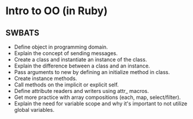 # Intro to OO (in Ruby)
## SWBATS
* Define object in programming domain.
* Explain the concept of sending messages.
* Create a class and instantiate an instance of the class.
* Explain the difference between a class and an instance.
* Pass arguments to new by defining an initialize method in class.
* Create instance methods.
* Call methods on the implicit or explicit self.
* Define attribute readers and writers using attr_ macros.
* Get more practice with array compositions (each, map, select/filter).
* Explain the need for variable scope and why it's important to not utilize global variables.